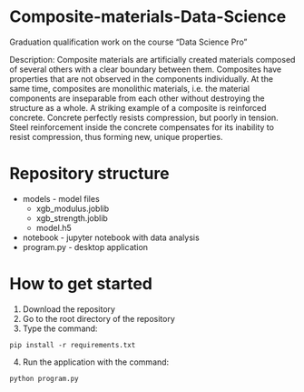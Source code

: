 # Composite-materials-Data-Science
Graduation qualification work on the course “Data Science Pro”

Description: 
Composite materials are artificially created materials composed of several others with a clear boundary between them. Composites have properties that are not observed in the components individually. At the same time, composites are monolithic materials, i.e. the material components are inseparable from each other without destroying the structure as a whole. A striking example of a composite is reinforced concrete. Concrete perfectly resists compression, but poorly in tension. Steel reinforcement inside the concrete compensates for its inability to resist compression, thus forming new, unique properties. 

# Repository structure

* models - model files
  - xgb_modulus.joblib
  - xgb_strength.joblib
  - model.h5
* notebook - jupyter notebook with data analysis 
* program.py - desktop application

# How to get started 
1. Download the repository
2. Go to the root directory of the repository
3. Type the command:
```
pip install -r requirements.txt
```
4. Run the application with the command:
```
python program.py
```
